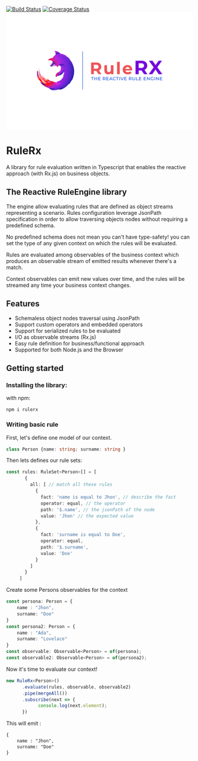 [![Build Status](https://travis-ci.org/yuxblank/RuleRX.svg?branch=master)](https://travis-ci.org/yuxblank/RuleRX)
[![Coverage Status](https://coveralls.io/repos/github/yuxblank/RuleRX/badge.svg?branch=master)](https://coveralls.io/github/yuxblank/RuleRX?branch=master)
![](./assets/logo.png)
# RuleRx
A library for rule evaluation written in Typescript that enables the reactive 
approach (with Rx.js) on business objects.

## The Reactive RuleEngine library

The engine allow evaluating rules that are defined as object streams representing a 
scenario.
Rules configuration leverage JsonPath specification in order to allow traversing objects
nodes without requiring a predefined schema.

No predefined schema does not mean you can't have type-safety!  you can set the type
of any given context on which the rules will be evaluated.

Rules are evaluated among observables of the business context which produces an 
observable stream of emitted results whenever there's a match.

Context observables can emit new values over time, and the rules will be streamed any
time your business context changes.

## Features

- Schemaless object nodes traversal using JsonPath
- Support custom operators and embedded operators
- Support for serialized rules to be evaluated
- I/O as observable streams (Rx.js)
- Easy rule definition for business/functional approach
- Supported for both Node.js and the Browser

## Getting started

### Installing the library:
with npm:
```shell script
npm i rulerx
```

### Writing basic rule

First, let's define one model of our context.

```ts
class Person {name: string; surname: string }
```

Then lets defines our rule sets:

```ts
const rules: RuleSet<Person>[] = [
       {
         all: [ // match all these rules
           {
             fact: 'name is equal to Jhon', // describe the fact
             operator: equal, // the operator
             path: '$.name', // the jsonPath of the node
             value: 'Jhon' // the expected value
           },
           {
             fact: 'surname is equal to Doe',
             operator: equal,
             path: '$.surname',
             value: 'Doe'
           }
         ]
       }
     ]
```

Create some Persons observables for the context

```ts
const persona: Person = {
    name : "Jhon",
    surname: "Doe"
}
const persona2: Person = {
    name : "Ada",
    surname: "Lovelace"
}
const observable: Observable<Person> = of(persona);
const observable2: Observable<Person> = of(persona2);
```

Now it's time to evaluate our context!

```ts
new RuleRx<Person>()
      .evaluate(rules, observable, observable2)
      .pipe(mergeAll())
      .subscribe(next => {
            console.log(next.element);
      })
```

This will emit :
```
{
    name : "Jhon",
    surname: "Doe"
}
```





